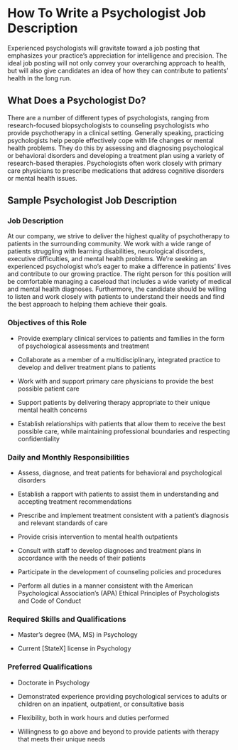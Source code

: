 # How To Write a Psychologist Job Description

Experienced psychologists will gravitate toward a job posting that emphasizes your practice’s appreciation for intelligence and precision. The ideal job posting will not only convey your overarching approach to health, but will also give candidates an idea of how they can contribute to patients’ health in the long run.

## What Does a Psychologist Do?

There are a number of different types of psychologists, ranging from research-focused biopsychologists to counseling psychologists who provide psychotherapy in a clinical setting. Generally speaking, practicing psychologists help people effectively cope with life changes or mental health problems. They do this by assessing and diagnosing psychological or behavioral disorders and developing a treatment plan using a variety of research-based therapies. Psychologists often work closely with primary care physicians to prescribe medications that address cognitive disorders or mental health issues.

## Sample Psychologist Job Description

### Job Description

At our company, we strive to deliver the highest quality of psychotherapy to patients in the surrounding community. We work with a wide range of patients struggling with learning disabilities, neurological disorders, executive difficulties, and mental health problems. We’re seeking an experienced psychologist who’s eager to make a difference in patients’ lives and contribute to our growing practice. The right person for this position will be comfortable managing a caseload that includes a wide variety of medical and mental health diagnoses. Furthermore, the candidate should be willing to listen and work closely with patients to understand their needs and find the best approach to helping them achieve their goals.

### Objectives of this Role

* Provide exemplary clinical services to patients and families in the form of psychological assessments and treatment

* Collaborate as a member of a multidisciplinary, integrated practice to develop and deliver treatment plans to patients

* Work with and support primary care physicians to provide the best possible patient care

* Support patients by delivering therapy appropriate to their unique mental health concerns

* Establish relationships with patients that allow them to receive the best possible care, while maintaining professional boundaries and respecting confidentiality

### Daily and Monthly Responsibilities

* Assess, diagnose, and treat patients for behavioral and psychological disorders

* Establish a rapport with patients to assist them in understanding and accepting treatment recommendations

* Prescribe and implement treatment consistent with a patient’s diagnosis and relevant standards of care

* Provide crisis intervention to mental health outpatients

* Consult with staff to develop diagnoses and treatment plans in accordance with the needs of their patients

* Participate in the development of counseling policies and procedures

* Perform all duties in a manner consistent with the American Psychological Association’s (APA) Ethical Principles of Psychologists and Code of Conduct

### Required Skills and Qualifications

* Master’s degree (MA, MS) in Psychology

* Current [StateX] license in Psychology

### Preferred Qualifications

* Doctorate in Psychology

* Demonstrated experience providing psychological services to adults or children on an inpatient, outpatient, or consultative basis

* Flexibility, both in work hours and duties performed

* Willingness to go above and beyond to provide patients with therapy that meets their unique needs

